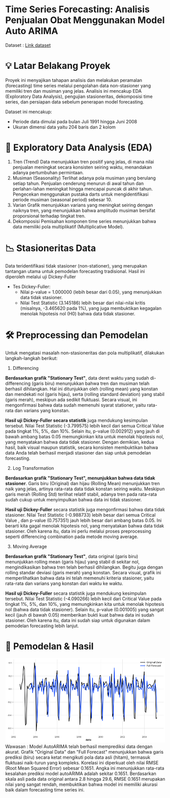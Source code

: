 # Time Series Forecasting: Analisis Penjualan Obat Menggunakan Model Auto ARIMA

Dataset : [Link dataset](https://raw.githubusercontent.com/selva86/datasets/master/a10.csv)

# 💡 Latar Belakang Proyek

Proyek ini menyajikan tahapan analisis dan melakukan peramalan (forecasting) time series melalui pengolahan data non-stasioner yang memiliki tren dan musiman yang jelas. Analisis ini mencakup EDA (Exploratory Data Analysis), pengujian stasioneritas, dekomposisi time series,  dan persiapan data sebelum penerapan model forecasting. 

Dataset ini mencakup:
  - Periode data dimulai pada bulan Juli 1991 hingga Juni 2008
  - Ukuran dimensi data yaitu 204 baris dan 2 kolom

# 🔬 Exploratory Data Analysis (EDA)

1. Tren (Trend)
    Data menunjukkan tren positif yang jelas, di mana nilai penjualan meningkat secara konsisten seiring waktu, menandakan adanya pertumbuhan permintaan.
2. Musiman (Seasonality)
   Terlihat adanya pola musiman yang berulang setiap tahun. Penjualan cenderung menurun di awal tahun dan perlahan-lahan meningkat hingga mencapai puncak di akhir tahun. Pengecekan menggunakan pustaka darts untuk mengidentifikasi periode musiman (seasonal period) sebesar 10.
3. Varian
   Grafik menunjukkan varians yang meningkat seiring dengan naiknya tren, yang menunjukkan bahwa amplitudo musiman bersifat proporsional terhadap tingkat tren.
4. Dekomposisi
   Pemisahan komponen time series menunjukkan bahwa data memiliki pola multiplikatif (Multiplicative Model).

# 📉 Stasioneritas Data
Data teridentifikasi tidak stasioner (non-stationer), yang merupakan tantangan utama untuk pemodelan forecasting tradisional. Hasil ini diperoleh melalui uji Dickey-Fuller
  - Tes Dickey-Fuller:
      - Nilai p-value = 1.000000 (lebih besar dari 0.05), yang menunjukkan data tidak stasioner.
      - Nilai Test Statistic (3.145186) lebih besar dari nilai-nilai kritis (misalnya, -3.465620 pada 1%), yang juga membuktikan kegagalan menolak hipotesis nol (H0) bahwa data tidak stasioner.

# 🛠️ Preprocessing dan Pemodelan
Untuk mengatasi masalah non-stasioneritas dan pola multiplikatif, dilakukan langkah-langkah berikut:
1. Differencing

  **Berdasarkan grafik "Stationary Test"**, data deret waktu yang sudah di-differencing (garis biru) menunjukkan bahwa tren dan musiman telah berhasil dihilangkan. Hal ini ditunjukkan oleh (rolling mean) yang konstan dan mendekati nol (garis hijau), serta (rolling standard deviation) yang stabil (garis merah), meskipun ada sedikit fluktuasi. Secara visual, ini mengonfirmasi bahwa data sudah memenuhi syarat stationer, yaitu rata-rata dan varians yang konstan.

**Hasil uji Dickey-Fuller secara statistik** juga mendukung kesimpulan tersebut. Nilai Test Statistic (-3.799575) lebih kecil dari semua Critical Value pada tingkat 1%, 5%, dan 10%. Selain itu, p-value (0.002912) yang jauh di bawah ambang batas 0.05 memungkinkan kita untuk menolak hipotesis nol, yang menyatakan bahwa data tidak stasioner. Dengan demikian, kedua hasil, baik visual maupun statistik, secara konsisten membuktikan bahwa data Anda telah berhasil menjadi stasioner dan siap untuk pemodelan forecasting.

2. Log Transformation

  **Berdasarkan grafik "Stationary Test", menunjukkan bahwa data tidak stasioner**. Garis biru (Original) dan hijau (Rolling Mean) menunjukkan tren naik yang jelas, artinya rata-rata data tidak konstan seiring waktu. Meskipun garis merah (Rolling Std) terlihat relatif stabil, adanya tren pada rata-rata sudah cukup untuk menyimpulkan bahwa data ini tidak stasioner. 
  
  **Hasil uji Dickey-Fuller** secara statistik juga mengonfirmasi bahwa data tidak stasioner. Nilai Test Statistic (-0.988733) lebih besar dari semua Critical Value , dan p-value (0.757351) jauh lebih besar dari ambang batas 0.05. Ini berarti kita gagal menolak hipotesis nol, yang menyatakan bahwa data tidak stasioner. Oleh karena itu, data ini perlu melalui proses preprocessing seperti differencing combination pada metode moving average.
  
3. Moving Average

  **Berdasarkan grafik "Stationary Test"**, data original (garis biru) menunjukkan rolling mean (garis hijau) yang stabil di sekitar nol, mengindikasikan bahwa tren telah berhasil dihilangkan. Begitu juga dengan rolling standar deviasi (garis merah) yang konstan. Secara visual, grafik ini memperlihatkan bahwa data ini telah memenuhi kriteria stasioner, yaitu rata-rata dan varians yang konstan dari waktu ke waktu.

  **Hasil uji Dickey-Fuller** secara statistik juga mendukung kesimpulan tersebut. Nilai Test Statistic (-4.090266) lebih kecil dari Critical Value pada tingkat 1%, 5%, dan 10%, yang memungkinkan kita untuk menolak hipotesis nol (bahwa data tidak stasioner). Selain itu, p-value (0.001005) yang sangat kecil (jauh di bawah 0.05) memberikan bukti kuat bahwa data ini sudah stasioner. Oleh karena itu, data ini sudah siap untuk digunakan dalam pemodelan forecasting lebih lanjut.

# 🤖 Pemodelan & Hasil
![Model Auto Arima](https://github.com/Herdvair/Time-Series-Forecasting/blob/main/AUTO-ARIMA.png)
Wawasan : 
Model AutoARIMA telah berhasil memprediksi data dengan akurat. Grafik "Original Data" dan "Full Forecast" menunjukkan bahwa garis prediksi (biru) secara ketat mengikuti pola data asli (hitam), termasuk fluktuasi naik-turun yang kompleks. Korelasi ini diperkuat oleh nilai RMSE (Root Mean Squared Error) sebesar 0.1651. Angka ini menunjukkan rata-rata kesalahan prediksi model autoARIMA adalah sekitar 0.1651. Berdasarkan skala asli pada data original antara 2.8 hingga 29.6, RMSE 0.1651 merupakan nilai yang sangat rendah, membuktikan bahwa model ini memiliki akurasi baik dalam forecasting time series ini.





